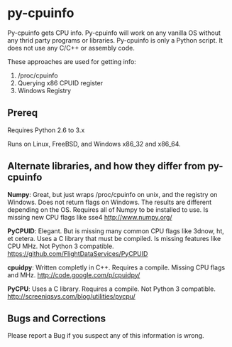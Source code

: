 py-cpuinfo
==========

Py-cpuinfo gets CPU info. Py-cpuinfo will work on any vanilla OS without any 
thrid party programs or libraries. Py-cpuinfo is only a Python script. It does 
not use any C/C++ or assembly code.

These approaches are used for getting info:

1. /proc/cpuinfo
2. Querying x86 CPUID register
3. Windows Registry

Prereq
-----

Requires Python 2.6 to 3.x

Runs on Linux, FreeBSD, and Windows x86_32 and x86_64.



Alternate libraries, and how they differ from py-cpuinfo
-----

__Numpy__: Great, but just wraps /proc/cpuinfo on unix, and the registry on Windows.
Does not return flags on Windows. The results are different depending on the OS.
Requires all of Numpy to be installed to use. Is missing new CPU flags like sse4
http://www.numpy.org/

__PyCPUID__:
Elegant. But is missing many common CPU flags like 3dnow, ht, et cetera. Uses a 
C library that must be compiled. Is missing features like CPU MHz. Not Python 3 
compatible.
https://github.com/FlightDataServices/PyCPUID

__cpuidpy__: Written completly in C++. Requires a compile. Missing CPU flags and 
MHz.
http://code.google.com/p/cpuidpy/

__PyCPU__: Uses a C library. Requires a compile. Not Python 3 compatible.
http://screeniqsys.com/blog/utilities/pycpu/


Bugs and Corrections
-----

Please report a Bug if you suspect any of this information is wrong.

